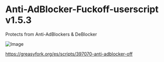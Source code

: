 # Anti-AdBlocker-Fuckoff-userscript v1.5.3

Protects from Anti-AdBlockers & DeBlocker

![Image](https://github.com/WakeupNeo33/Anti-AdBlocker-Fuckoff-userscript/raw/main/icon.png)

https://greasyfork.org/es/scripts/397070-anti-adblocker-off
